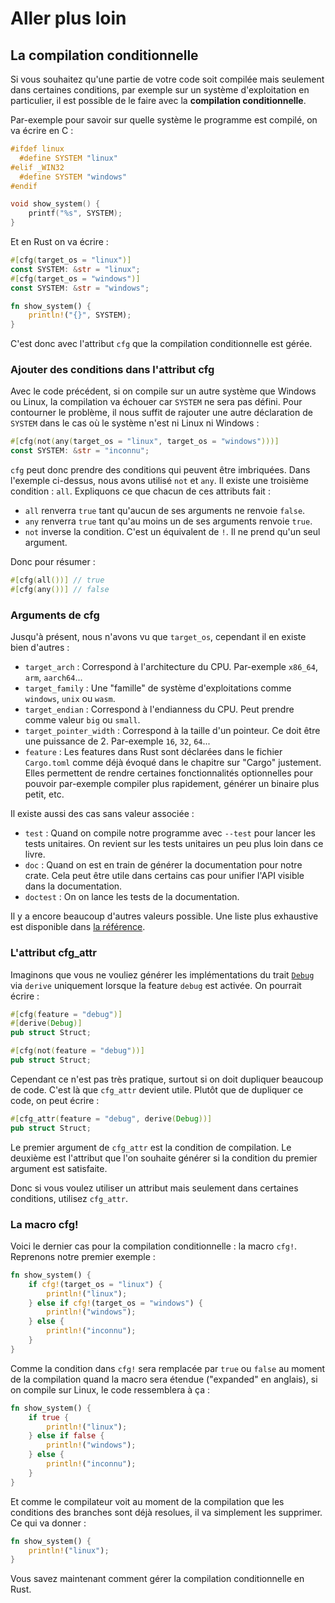 # Aller plus loin

## La compilation conditionnelle

Si vous souhaitez qu'une partie de votre code soit compilée mais seulement dans certaines conditions, par exemple sur un système d'exploitation en particulier, il est possible de le faire avec la __compilation conditionnelle__.

Par-exemple pour savoir sur quelle système le programme est compilé, on va écrire en C :

```C
#ifdef linux
  #define SYSTEM "linux"
#elif _WIN32
  #define SYSTEM "windows"
#endif

void show_system() {
    printf("%s", SYSTEM);
}
```

Et en Rust on va écrire :

```rust
#[cfg(target_os = "linux")]
const SYSTEM: &str = "linux";
#[cfg(target_os = "windows")]
const SYSTEM: &str = "windows";

fn show_system() {
    println!("{}", SYSTEM);
}
```

C'est donc avec l'attribut `cfg` que la compilation conditionnelle est gérée.

### Ajouter des conditions dans l'attribut cfg

Avec le code précédent, si on compile sur un autre système que Windows ou Linux, la compilation va échouer car `SYSTEM` ne sera pas défini. Pour contourner le problème, il nous suffit de rajouter une autre déclaration de `SYSTEM` dans le cas où le système n'est ni Linux ni Windows :

```rust
#[cfg(not(any(target_os = "linux", target_os = "windows")))]
const SYSTEM: &str = "inconnu";
```

`cfg` peut donc prendre des conditions qui peuvent être imbriquées. Dans l'exemple ci-dessus, nous avons utilisé `not` et `any`. Il existe une troisième condition : `all`. Expliquons ce que chacun de ces attributs fait :

 * `all` renverra `true` tant qu'aucun de ses arguments ne renvoie `false`.
 * `any` renverra `true` tant qu'au moins un de ses arguments renvoie `true`.
 * `not` inverse la condition. C'est un équivalent de `!`. Il ne prend qu'un seul argument.

Donc pour résumer :

```rust
#[cfg(all())] // true
#[cfg(any())] // false
```

### Arguments de cfg

Jusqu'à présent, nous n'avons vu que `target_os`, cependant il en existe bien d'autres :

 * `target_arch` : Correspond à l'architecture du CPU. Par-exemple `x86_64`, `arm`, `aarch64`...
 * `target_family` : Une "famille" de système d'exploitations comme `windows`, `unix` ou `wasm`.
 * `target_endian` : Correspond à l'endianness du CPU. Peut prendre comme valeur `big` ou `small`.
 * `target_pointer_width` : Correspond à la taille d'un pointeur. Ce doit être une puissance de 2. Par-exemple `16`, `32`, `64`...
 * `feature` : Les features dans Rust sont déclarées dans le fichier `Cargo.toml` comme déjà évoqué dans le chapitre sur "Cargo" justement. Elles permettent de rendre certaines fonctionnalités optionnelles pour pouvoir par-exemple compiler plus rapidement, générer un binaire plus petit, etc.

Il existe aussi des cas sans valeur associée :

 * `test` : Quand on compile notre programme avec `--test` pour lancer les tests unitaires. On revient sur les tests unitaires un peu plus loin dans ce livre.
 * `doc` : Quand on est en train de générer la documentation pour notre crate. Cela peut être utile dans certains cas pour unifier l'API visible dans la documentation.
 * `doctest` : On on lance les tests de la documentation.

Il y a encore beaucoup d'autres valeurs possible. Une liste plus exhaustive est disponible dans [la référence](https://doc.rust-lang.org/reference/conditional-compilation.html).

### L'attribut cfg_attr

Imaginons que vous ne vouliez générer les implémentations du trait [`Debug`](https://doc.rust-lang.org/nightly/std/fmt/trait.Debug.html) via `derive` uniquement lorsque la feature `debug` est activée. On pourrait écrire :

```rust
#[cfg(feature = "debug")]
#[derive(Debug)]
pub struct Struct;

#[cfg(not(feature = "debug"))]
pub struct Struct;
```

Cependant ce n'est pas très pratique, surtout si on doit dupliquer beaucoup de code. C'est là que `cfg_attr` devient utile. Plutôt que de dupliquer ce code, on peut écrire :

```rust
#[cfg_attr(feature = "debug", derive(Debug))]
pub struct Struct;
```

Le premier argument de `cfg_attr` est la condition de compilation. Le deuxième est l'attribut que l'on souhaite générer si la condition du premier argument est satisfaite.

Donc si vous voulez utiliser un attribut mais seulement dans certaines conditions, utilisez `cfg_attr`.

### La macro cfg!

Voici le dernier cas pour la compilation conditionnelle : la macro `cfg!`. Reprenons notre premier exemple :

```rust
fn show_system() {
    if cfg!(target_os = "linux") {
        println!("linux");
    } else if cfg!(target_os = "windows") {
        println!("windows");
    } else {
        println!("inconnu");
    }
}
```

Comme la condition dans `cfg!` sera remplacée par `true` ou `false` au moment de la compilation quand la macro sera étendue ("expanded" en anglais), si on compile sur Linux, le code ressemblera à ça :

```rust
fn show_system() {
    if true {
        println!("linux");
    } else if false {
        println!("windows");
    } else {
        println!("inconnu");
    }
}
```

Et comme le compilateur voit au moment de la compilation que les conditions des branches sont déjà resolues, il va simplement les supprimer. Ce qui va donner :

```rust
fn show_system() {
    println!("linux");
}
```

Vous savez maintenant comment gérer la compilation conditionnelle en Rust.
